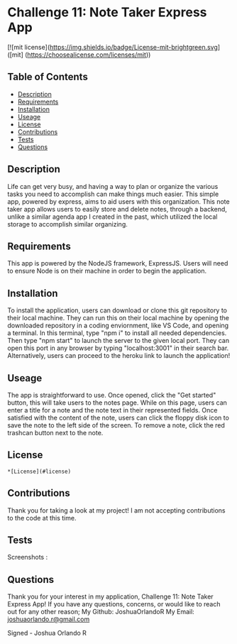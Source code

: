 
  # Challenge 11: Note Taker Express App

  [![mit license](https://img.shields.io/badge/License-mit-brightgreen.svg] ([mit] (https://choosealicense.com/licenses/mit))
  
  ## Table of Contents 
  * [Description](#description) 
  * [Requirements](#requirements) 
  * [Installation](#installation) 
  * [Useage](#useage) 
  * [License](#license) 
  * [Contributions](#contributions)
  * [Tests](#tests) 
  * [Questions](#questions) 
 
  ## Description
  Life can get very busy, and having a way to plan or organize the various tasks you need to accomplish can make things much easier. This simple app, powered by express, aims to aid users with this organization. This note taker app allows users to easily store and delete notes, through a backend, unlike a similar agenda app I created in the past, which utilized the local storage to accomplish similar organizing. 

  ## Requirements
  This app is powered by the NodeJS framework, ExpressJS. Users will need to ensure Node is on their machine in order to begin the application.  

  ## Installation
  To install the application, users can download or clone this git repository to their local machine. They can run this on their local machine by opening the downloaded repository in a coding enviornment, like VS Code, and opening a terminal. In this terminal, type "npm i" to install all needed dependencies. Then type "npm start" to launch the server to the given local port. They can open this port in any browser by typing "localhost:3001" in their search bar. Alternatively, users can proceed to the heroku link to launch the application!

  ## Useage
  The app is straightforward to use. Once opened, click the "Get started" button, this will take users to the notes page. While on this page, users can enter a title for a note and the note text in their represented fields. Once satisfied with the content of the note, users can click the floppy disk icon to save the note to the left side of the screen. To remove a note, click the red trashcan button next to the note.

  ## License 
  
    *[License](#license)

  ## Contributions
  Thank you for taking a look at my project! I am not accepting contributions to the code at this time. 

  ## Tests 
  Screenshots :

  ## Questions 
  Thank you for your interest in my application, Challenge 11: Note Taker Express App! 
  If you have any questions, concerns, or would like to reach out for any other reason;
  My Github: JoshuaOrlandoR
  My Email: joshuaorlando.r@gmail.com


  Signed - Joshua Orlando R
